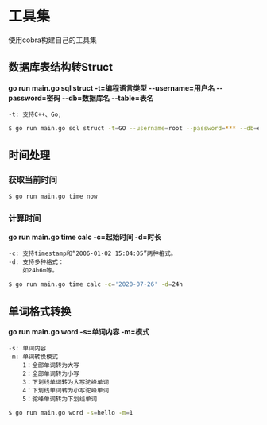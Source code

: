 # 工具集
使用cobra构建自己的工具集

## 数据库表结构转Struct
**go run main.go sql struct -t=编程语言类型 --username=用户名 --password=密码 --db=数据库名 --table=表名**
```
-t: 支持C++、Go;
```
```bash
$ go run main.go sql struct -t=GO --username=root --password=*** --db=evdata --table=csv2db
```


## 时间处理
### 获取当前时间
```bash
$ go run main.go time now
```
### 计算时间
**go run main.go time calc -c=起始时间 -d=时长**
```
-c: 支持timestamp和“2006-01-02 15:04:05”两种格式。
-d: 支持多种格式：
    如24h6m等。
````
```bash
$ go run main.go time calc -c='2020-07-26' -d=24h 
```

## 单词格式转换
**go run main.go word -s=单词内容 -m=模式**
```
-s: 单词内容
-m: 单词转换模式
	1：全部单词转为大写
	2：全部单词转为小写
	3：下划线单词转为大写驼峰单词
	4：下划线单词转为小写驼峰单词
	5：驼峰单词转为下划线单词
```
```bash
$ go run main.go word -s=hello -m=1
```